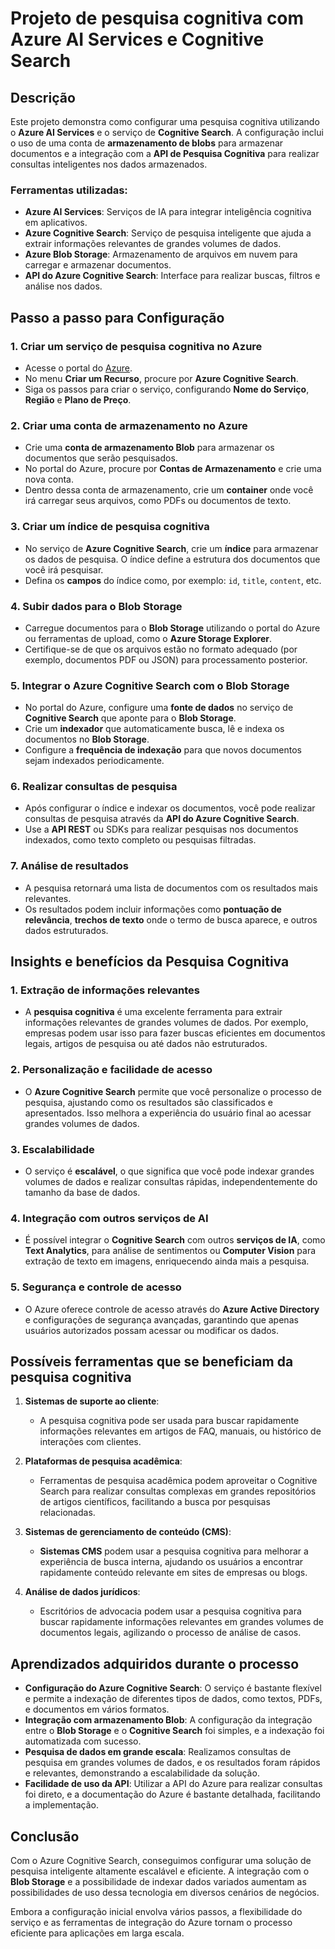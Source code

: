 # Projeto de pesquisa cognitiva com Azure AI Services e Cognitive Search

## Descrição

Este projeto demonstra como configurar uma pesquisa cognitiva utilizando o **Azure AI Services** e o serviço de **Cognitive Search**. A configuração inclui o uso de uma conta de **armazenamento de blobs** para armazenar documentos e a integração com a **API de Pesquisa Cognitiva** para realizar consultas inteligentes nos dados armazenados.

### Ferramentas utilizadas:
- **Azure AI Services**: Serviços de IA para integrar inteligência cognitiva em aplicativos.
- **Azure Cognitive Search**: Serviço de pesquisa inteligente que ajuda a extrair informações relevantes de grandes volumes de dados.
- **Azure Blob Storage**: Armazenamento de arquivos em nuvem para carregar e armazenar documentos.
- **API do Azure Cognitive Search**: Interface para realizar buscas, filtros e análise nos dados.

## Passo a passo para Configuração

### 1. **Criar um serviço de pesquisa cognitiva no Azure**
   - Acesse o portal do [Azure](https://portal.azure.com).
   - No menu **Criar um Recurso**, procure por **Azure Cognitive Search**.
   - Siga os passos para criar o serviço, configurando **Nome do Serviço**, **Região** e **Plano de Preço**.

### 2. **Criar uma conta de armazenamento no Azure**
   - Crie uma **conta de armazenamento Blob** para armazenar os documentos que serão pesquisados.
   - No portal do Azure, procure por **Contas de Armazenamento** e crie uma nova conta.
   - Dentro dessa conta de armazenamento, crie um **container** onde você irá carregar seus arquivos, como PDFs ou documentos de texto.

### 3. **Criar um índice de pesquisa cognitiva**
   - No serviço de **Azure Cognitive Search**, crie um **índice** para armazenar os dados de pesquisa. O índice define a estrutura dos documentos que você irá pesquisar.
   - Defina os **campos** do índice como, por exemplo: `id`, `title`, `content`, etc.

### 4. **Subir dados para o Blob Storage**
   - Carregue documentos para o **Blob Storage** utilizando o portal do Azure ou ferramentas de upload, como o **Azure Storage Explorer**.
   - Certifique-se de que os arquivos estão no formato adequado (por exemplo, documentos PDF ou JSON) para processamento posterior.

### 5. **Integrar o Azure Cognitive Search com o Blob Storage**
   - No portal do Azure, configure uma **fonte de dados** no serviço de **Cognitive Search** que aponte para o **Blob Storage**.
   - Crie um **indexador** que automaticamente busca, lê e indexa os documentos no **Blob Storage**.
   - Configure a **frequência de indexação** para que novos documentos sejam indexados periodicamente.

### 6. **Realizar consultas de pesquisa**
   - Após configurar o índice e indexar os documentos, você pode realizar consultas de pesquisa através da **API do Azure Cognitive Search**.
   - Use a **API REST** ou SDKs para realizar pesquisas nos documentos indexados, como texto completo ou pesquisas filtradas.

### 7. **Análise de resultados**
   - A pesquisa retornará uma lista de documentos com os resultados mais relevantes.
   - Os resultados podem incluir informações como **pontuação de relevância**, **trechos de texto** onde o termo de busca aparece, e outros dados estruturados.

## Insights e benefícios da Pesquisa Cognitiva

### 1. **Extração de informações relevantes**
   - A **pesquisa cognitiva** é uma excelente ferramenta para extrair informações relevantes de grandes volumes de dados. Por exemplo, empresas podem usar isso para fazer buscas eficientes em documentos legais, artigos de pesquisa ou até dados não estruturados.

### 2. **Personalização e facilidade de acesso**
   - O **Azure Cognitive Search** permite que você personalize o processo de pesquisa, ajustando como os resultados são classificados e apresentados. Isso melhora a experiência do usuário final ao acessar grandes volumes de dados.

### 3. **Escalabilidade**
   - O serviço é **escalável**, o que significa que você pode indexar grandes volumes de dados e realizar consultas rápidas, independentemente do tamanho da base de dados.

### 4. **Integração com outros serviços de AI**
   - É possível integrar o **Cognitive Search** com outros **serviços de IA**, como **Text Analytics**, para análise de sentimentos ou **Computer Vision** para extração de texto em imagens, enriquecendo ainda mais a pesquisa.

### 5. **Segurança e controle de acesso**
   - O Azure oferece controle de acesso através do **Azure Active Directory** e configurações de segurança avançadas, garantindo que apenas usuários autorizados possam acessar ou modificar os dados.

## Possíveis ferramentas que se beneficiam da pesquisa cognitiva

1. **Sistemas de suporte ao cliente**:
   - A pesquisa cognitiva pode ser usada para buscar rapidamente informações relevantes em artigos de FAQ, manuais, ou histórico de interações com clientes.

2. **Plataformas de pesquisa acadêmica**:
   - Ferramentas de pesquisa acadêmica podem aproveitar o Cognitive Search para realizar consultas complexas em grandes repositórios de artigos científicos, facilitando a busca por pesquisas relacionadas.

3. **Sistemas de gerenciamento de conteúdo (CMS)**:
   - **Sistemas CMS** podem usar a pesquisa cognitiva para melhorar a experiência de busca interna, ajudando os usuários a encontrar rapidamente conteúdo relevante em sites de empresas ou blogs.

4. **Análise de dados jurídicos**:
   - Escritórios de advocacia podem usar a pesquisa cognitiva para buscar rapidamente informações relevantes em grandes volumes de documentos legais, agilizando o processo de análise de casos.

## Aprendizados adquiridos durante o processo

- **Configuração do Azure Cognitive Search**: O serviço é bastante flexível e permite a indexação de diferentes tipos de dados, como textos, PDFs, e documentos em vários formatos.
- **Integração com armazenamento Blob**: A configuração da integração entre o **Blob Storage** e o **Cognitive Search** foi simples, e a indexação foi automatizada com sucesso.
- **Pesquisa de dados em grande escala**: Realizamos consultas de pesquisa em grandes volumes de dados, e os resultados foram rápidos e relevantes, demonstrando a escalabilidade da solução.
- **Facilidade de uso da API**: Utilizar a API do Azure para realizar consultas foi direto, e a documentação do Azure é bastante detalhada, facilitando a implementação.

## Conclusão

Com o Azure Cognitive Search, conseguimos configurar uma solução de pesquisa inteligente altamente escalável e eficiente. A integração com o **Blob Storage** e a possibilidade de indexar dados variados aumentam as possibilidades de uso dessa tecnologia em diversos cenários de negócios.

Embora a configuração inicial envolva vários passos, a flexibilidade do serviço e as ferramentas de integração do Azure tornam o processo eficiente para aplicações em larga escala.

